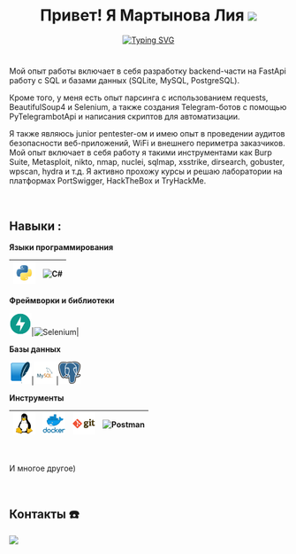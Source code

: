 <h1 align="center"><b>Привет! Я Мартынова Лия </b><img src="https://media.giphy.com/media/hvRJCLFzcasrR4ia7z/giphy.gif" width="35"></h1>
<!--  -->
<p align="center">
  <a href="https://git.io/typing-svg"><img src="https://readme-typing-svg.herokuapp.com?font=Fira+Code&size=19&pause=1000&random=false&width=500&lines=.....туц..туц...туц....." alt="Typing SVG" /></a>
<!--  -->
</p>
<h1 align="center"></h1>

Мой опыт работы включает в себя разработку backend-части на FastApi работу с SQL и базами данных (SQLite, MySQL, PostgreSQL).

Кроме того, у меня есть опыт парсинга с использованием requests, BeautifulSoup4 и Selenium, а также создания Telegram-ботов с помощью PyTelegrambotApi и написания скриптов для автоматизации.

Я также являюсь junior pentester-ом и имею опыт в проведении аудитов безопасности веб-приложений, WiFi и внешнего периметра заказчиков. Мой опыт включает в себя работу я такими инструментами как Burp Suite, Metasploit, nikto, nmap, nuclei, sqlmap, xsstrike, dirsearch, gobuster, wpscan, hydra и т.д. Я активно прохожу курсы и решаю лаборатории на платформах PortSwigger, HackTheBox и TryHackMe.

<br>

## Навыки :


**Языки программирования**

<img title="Python" alt="Python" width="40px" src="https://raw.githubusercontent.com/github/explore/master/topics/python/python.png" />|<img title="C#" alt="C#" width="40px" src="https://raw.githubusercontent.com/github/explore/master/topics/c#/c#.png">
|--|--|

**Фреймворки и библиотеки**

<img title="FastApi" alt="FastApi" width="40px" src="https://raw.githubusercontent.com/github/explore/master/topics/fastapi/fastapi.png">|<img title="BeutifulSoup4" alt="Selenium" width="40px" src="https://yandex-images.clstorage.net/j5JE0z235/3524fflJY/0yVPFz3XN6joDx-9GSl4g_7dGVjoTbL9yRkA9wt1C_n0fMToj7gbFYRPKKJRrdwlZFZKZZrq9LMi0g8AVGdncZ4wGiYM-jPxgUobwEkJdJf2qGxUrDza7L1wCYZqcHfJyGDZdTMpwsQc-_la2EglGXhrDzXyn_230iZKYWz_x7jbQQcHocduVIQTDkHt_WCrcjDp0DRECrCN_dFaPukPTDWh_dXDtR6ErM9tyvA8taU4O5OVxy-hVwqHRmXQp3vwB-0DG-0XugjslwINXbmAd7KsHXjMyIrobZWV4nY9w3TpDdWRwzHiyCjbmUb04MVRLLODHTcvlc9uv_7VYK9fJDdxB_P9T1IYbENuzZU5UHNOmC140Ege7PWNlVpOqat0pcH9EVN5IoRA42XOhOgRvZzno6WPM72rAnf20YBvJzBDXR8n7ZfamJj7CkWtaYAjquyBuCxYWkid4Um-RuWfkNWVSVFzbaIMJFeF8lzQWeHwu5eJ32tVb27vEikwv9_QX0XTB92LfkiUm87JyW1oBy6gHXQoULrADYUNsmY1F9idMS0BJyEOSMDf7TLAsH1NqBfbJcNnkWuSV05lPK97PJ9BKwsVL7bI8L9mHTnpkAcOCK2gSFC2lBld3dKKEZPspQXV6RtNDmzYW5F2HLwxnfTbX0XP97nHTmsGXeTDQ7y3-U9rAf8uVBh_gi3dfZw3bhDJIPgMQhA53U3iAvmf2PkBTdXb5a5UQB89NhCElcHEb9eNM3utozbv5s0oA_c0G21r_w2r9rgAx7rdoSnEX454bdgoyJLQ4XUxDsbxT9AtqcXFbzUm_DSTUeIM8Dmh5H9LRdeTAfs-927xpPvLsPdhjwON0xq8aCvmyXWJ2E9uDClUxNCygAUpIcb2tTfMbcGJkWf5wtgoC9mu2HT5bfTrowEXw_X_CksKaWxTO6D7FdtL6ZPG0BDb7im1SYAz5oCppKRMangtBVHSAlEc">|

**Базы данных**

<img title="SQLite" alt="SQLite" width="40px" src="https://raw.githubusercontent.com/github/explore/master/topics/sqlite/sqlite.png">|<img title="MySQL" alt="MySQL" width="40px" src="https://raw.githubusercontent.com/github/explore/master/topics/mysql/mysql.png">|<img title="PostgreSQL" alt="PostgreSQL" width="40px" src="https://raw.githubusercontent.com/github/explore/master/topics/postgresql/postgresql.png">

**Инструменты**

<img title="Linux" alt="Linux" width="40px" src="https://raw.githubusercontent.com/github/explore/master/topics/linux/linux.png">|<img title="Docker" alt="Docker" width="40px" src="https://raw.githubusercontent.com/github/explore/master/topics/docker/docker.png">|<img title="Git" alt="Git" width="40px" src="https://raw.githubusercontent.com/github/explore/master/topics/git/git.png">|<img title="Postman" alt="Postman" width="40px" src="https://img.icons8.com/?size=100&id=QEQQKirln6Tf&format=png&color=000000">
|--|--|--|--|

<br>

И многое другое)


<br>


## Контакты :phone:

<a href="https://t.me/Pup0chichek"><img src="https://img.icons8.com/?size=100&id=ymzccwMmNkRx&format=png&color=000000" width="40"></a>


<!--
**Pup0chek/Pup0chek** is a ✨ _special_ ✨ repository because its `README.md` (this file) appears on your GitHub profile.

Here are some ideas to get you started:

- 🔭 I’m currently working on ...
- 🌱 I’m currently learning ...
- 👯 I’m looking to collaborate on ...
- 🤔 I’m looking for help with ...
- 💬 Ask me about ...
- 📫 How to reach me: ...
- 😄 Pronouns: ...
- ⚡ Fun fact: ...
-->

